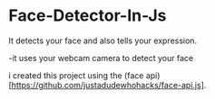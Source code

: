 # Face-Detector-In-Js
It detects your face and also tells your expression.

-it uses your webcam camera to detect your face

i created this project using the (face api)[https://github.com/justadudewhohacks/face-api.js].
